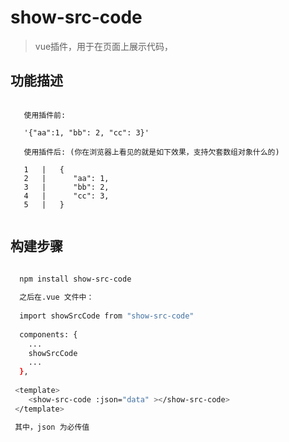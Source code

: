 # show-src-code

> vue插件，用于在页面上展示代码，

## 功能描述

```text
   
   使用插件前:
   
   '{"aa":1, "bb": 2, "cc": 3}'
   
   使用插件后: (你在浏览器上看见的就是如下效果，支持欠套数组对象什么的)
   
   1   |   {
   2   |      "aa": 1,
   3   |      "bb": 2,
   4   |      "cc": 3,
   5   |   } 


```


## 构建步骤

``` bash

  npm install show-src-code
  
  之后在.vue 文件中：
  
  import showSrcCode from "show-src-code"
  
  components: {
    ...
    showSrcCode
    ...
  },
    
 <template>
    <show-src-code :json="data" ></show-src-code>
 </template>

 其中，json 为必传值
    
    
```

